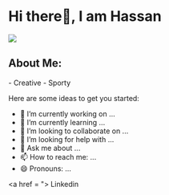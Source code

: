 ## 

<h1>Hi there👋, I am Hassan</h1>

<img src = "https://static.independent.co.uk/s3fs-public/thumbnails/image/2011/11/12/19/48-Where's-Wally-WALKER-BOOKS.jpg?width=1200&height=800&crop=1200:800" style = "width = 10px; height = 80px;">

<h2>About Me:</h2>
- Creative 
- Sporty

Here are some ideas to get you started:

- 🔭 I’m currently working on ...
- 🌱 I’m currently learning ...
- 👯 I’m looking to collaborate on ...
- 🤔 I’m looking for help with ...
- 💬 Ask me about ...
- 📫 How to reach me: ...
- 😄 Pronouns: ...

<a href = "> Linkedin<a>
